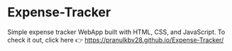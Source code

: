 # Expense-Tracker
Simple expense tracker WebApp built with HTML, CSS, and JavaScript. To check it out, click here 👉 https://pranulkbv28.github.io/Expense-Tracker/

